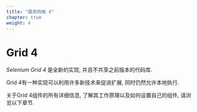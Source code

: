 ```yaml
---
title: "服务网格 4"
chapter: true
weight: 4
---
```

 
# Grid 4

_Selenium Grid 4_ 是全新的实现, 
并且不共享之前版本的代码库.

Grid 4有一种实现可以利用许多新技术来促进扩展, 
同时仍然允许本地执行.

关于Grid 4组件的所有详细信息, 
了解其工作原理以及如何设置自己的组件, 
请浏览以下章节.
